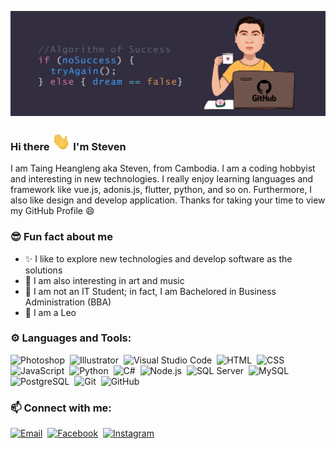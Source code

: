![Banner](https://github.com/StevenTaing/StevenTaing/blob/main/GitHubHeader.jpg)

### Hi there <img src="https://raw.githubusercontent.com/ABSphreak/ABSphreak/master/gifs/Hi.gif" width="30px"> I'm Steven

I am Taing Heangleng aka Steven, from Cambodia. I am a coding hobbyist and interesting in new technologies. I really enjoy learning languages and framework like vue.js, adonis.js, flutter, python, and so on. Furthermore, I also like design and develop application. Thanks for taking your time to view my GitHub Profile :smile:

### 😎 Fun fact about me

- ✨ I like to explore new technologies and develop software as the solutions
- 🎨 I am also interesting in art and music
- 💬 I am not an IT Student; in fact, I am Bachelored in Business Administration (BBA)
- 🎡 I am a Leo

### ⚙ Languages and Tools:

![Photoshop](https://img.shields.io/badge/-Photoshop-05122A?style=flat&logo=adobe-photoshop)&nbsp;
![Illustrator](https://img.shields.io/badge/-Illustrator-05122A?style=flat&logo=adobe-illustrator)&nbsp;
![Visual Studio Code](https://img.shields.io/badge/-Visual%20Studio%20Code-05122A?style=flat&logo=visual-studio-code&logoColor=007ACC)&nbsp;
![HTML](https://img.shields.io/badge/-HTML-05122A?style=flat&logo=HTML5)&nbsp;
![CSS](https://img.shields.io/badge/-CSS-05122A?style=flat&logo=CSS3&logoColor=1572B6)&nbsp;
![JavaScript](https://img.shields.io/badge/-JavaScript-05122A?style=flat&logo=javascript)&nbsp;
![Python](https://img.shields.io/badge/-Python-05122A?style=flat&logo=python)&nbsp;
![C#](https://img.shields.io/badge/-CSharp-05122A?style=flat&logo=CSharp&logoColor=brightgreen)&nbsp;
![Node.js](https://img.shields.io/badge/-Node.js-05122A?style=flat&logo=node.js)&nbsp;
![SQL Server](https://img.shields.io/badge/-SQL%20Server-05122A?style=flat&logo=Microsoft-SQL-Server&logoColor=CC2927)&nbsp;
![MySQL](https://img.shields.io/badge/-MySQL-05122A?style=flat&logo=MySQL&logoColor=4479A1)&nbsp;
![PostgreSQL](https://img.shields.io/badge/-PostgreSQL-05122A?style=flat&logo=PostgreSQL&logoColor=4169E1)&nbsp;
![Git](https://img.shields.io/badge/-Git-05122A?style=flat&logo=git)&nbsp;
![GitHub](https://img.shields.io/badge/-GitHub-05122A?style=flat&logo=github)

### 📫 Connect with me:
[![Email](https://img.shields.io/badge/-taing.steven@gmail.com-ffffff?style=flat&logo=Gmail&logoColor=EA4335)](mailto:taing.steven@gmail.com)&nbsp;
[![Facebook](https://img.shields.io/badge/-@taing.steven-ffffff?style=flat&logo=Facebook&logoColor=1877F2)](https://www.facebook.com/taing.steven/)&nbsp;
[![Instagram](https://img.shields.io/badge/-@heanglengtaing-ffffff?style=flat&logo=Instagram&logoColor=#E4405F)](https://www.instagram.com/heanglengtaing/)
